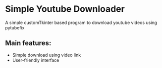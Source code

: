 # Simple Youtube Downloader
A simple customTkinter based program to download youtube videos using pytubefix

## Main features:
 - Simple download using video link
 - User-friendly interface
